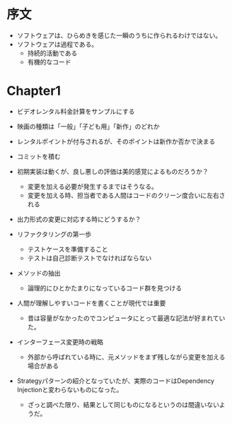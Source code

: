 # 序文
- ソフトウェアは、ひらめきを感じた一瞬のうちに作られるわけではない。
- ソフトウェアは過程である。
  - 持続的活動である
  - 有機的なコード

# Chapter1
- ビデオレンタル料金計算をサンプルにする
- 映画の種類は「一般」「子ども用」「新作」のどれか
- レンタルポイントが付与されるが、そのポイントは新作か否かで決まる

- コミットを積む

- 初期実装は動くが、良し悪しの評価は美的感覚によるものだろうか？
  - 変更を加える必要が発生するまではそうなる。
  - 変更を加える時、担当者である人間はコードのクリーン度合いに左右される
- 出力形式の変更に対応する時にどうするか？

- リファクタリングの第一歩
  - テストケースを準備すること
  - テストは自己診断テストでなければならない

- メソッドの抽出
  - 論理的にひとかたまりになっているコード群を見つける

- 人間が理解しやすいコードを書くことが現代では重要
  - 昔は容量がなかったのでコンピュータにとって最適な記法が好まれていた。

- インターフェース変更時の戦略
  - 外部から呼ばれている時に、元メソッドをまず残しながら変更を加える場合がある

- Strategyパターンの紹介となっていたが、実際のコードはDependency Injectionと変わらないものになった。
  - ざっと調べた限り、結果として同じものになるというのは間違いないようだ。
